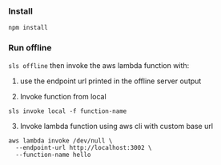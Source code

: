 ### Install
```npm install```


### Run offline

```sls offline``` then invoke the aws lambda function with:

1) use the endpoint url printed in the offline server output

2) Invoke function from local
```
sls invoke local -f function-name
```

3) Invoke lambda function using aws cli with custom base url
```
aws lambda invoke /dev/null \
  --endpoint-url http://localhost:3002 \
  --function-name hello
```